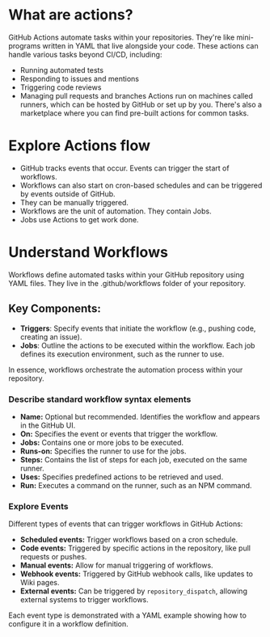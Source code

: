 # What are actions?

GitHub Actions automate tasks within your repositories. They're like mini-programs written in YAML that live alongside your code. These actions can handle various tasks beyond CI/CD, including:

- Running automated tests
- Responding to issues and mentions
- Triggering code reviews
- Managing pull requests and branches
Actions run on machines called runners, which can be hosted by GitHub or set up by you. There's also a marketplace where you can find pre-built actions for common tasks.

# Explore Actions flow

- GitHub tracks events that occur. Events can trigger the start of workflows.
- Workflows can also start on cron-based schedules and can be triggered by events outside of GitHub.
- They can be manually triggered.
- Workflows are the unit of automation. They contain Jobs.
- Jobs use Actions to get work done.

# Understand Workflows

Workflows define automated tasks within your GitHub repository using YAML files. They live in the .github/workflows folder of your repository.

## Key Components:

- **Triggers**: Specify events that initiate the workflow (e.g., pushing code, creating an issue).
- **Jobs**: Outline the actions to be executed within the workflow. Each job defines its execution environment, such as the runner to use.

In essence, workflows orchestrate the automation process within your repository. 

### Describe standard workflow syntax elements

- **Name:** Optional but recommended. Identifies the workflow and appears in the GitHub UI.
- **On:** Specifies the event or events that trigger the workflow.
- **Jobs:** Contains one or more jobs to be executed.
- **Runs-on:** Specifies the runner to use for the jobs.
- **Steps:** Contains the list of steps for each job, executed on the same runner.
- **Uses:** Specifies predefined actions to be retrieved and used.
- **Run:** Executes a command on the runner, such as an NPM command.

### Explore Events

 Different types of events that can trigger workflows in GitHub Actions:

- **Scheduled events:** Trigger workflows based on a cron schedule.
- **Code events:** Triggered by specific actions in the repository, like pull requests or pushes.
- **Manual events:** Allow for manual triggering of workflows.
- **Webhook events:** Triggered by GitHub webhook calls, like updates to Wiki pages.
- **External events:** Can be triggered by `repository_dispatch`, allowing external systems to trigger workflows.

Each event type is demonstrated with a YAML example showing how to configure it in a workflow definition.


